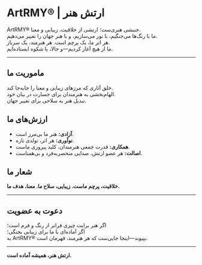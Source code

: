 # ArtRMY® | ارتش هنر

ArtRMY® جنبشی هنری‌ست؛ ارتشی از خلاقیت، زیبایی و معنا.  
ما با رنگ‌ها می‌جنگیم، با نور می‌سازیم، و با هنر جهان را تغییر می‌دهیم.  
هر اثر ما، یک پرچم است. هر هنرمند، یک سرباز.  
ما از هیچ آغاز کردیم—و حالا، با شکوه ایستاده‌ایم.

---

## ماموریت ما
خلق آثاری که مرزهای زیبایی و معنا را جابه‌جا کند.  
الهام‌بخشی به هنرمندان برای جسارت در بیان خود.  
تبدیل هنر به سلاحی برای تغییر جهان.

## ارزش‌های ما
- **آزادی:** هنر ما بی‌مرز است.
- **نوآوری:** هر اثر، تولدی تازه.
- **همکاری:** قدرت جمعی هنرمندان، کلید پیروزی ماست.
- **اصالت:** هر عضو ارتش، صدایی منحصربه‌فرد و بی‌همتاست.

## شعار ما
**خلاقیت، پرچم ماست. زیبایی، سلاح ما. معنا، هدف ما.**

---

## دعوت به عضویت
اگر هنر برایت چیزی فراتر از رنگ و فرم است؛  
اگر آماده‌ای با ما برای زیبایی بجنگی؛  
به ArtRMY® بپیوند—اینجا جایی‌ست که هر هنرمند، قهرمان است.

---

**ارتش هنر، همیشه آماده است.**